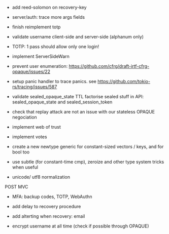 - add reed-solomon on recovery-key

- server/auth: trace more args fields

- finish reimplement totp

- validate username client-side and server-side (alphanum only)

- TOTP: 1 pass should allow only one login!

- implement ServerSideWarn

- prevent user enumeration: https://github.com/cfrg/draft-irtf-cfrg-opaque/issues/22

- setup panic handler to trace panics. see https://github.com/tokio-rs/tracing/issues/587

- validate sealed_opaque_state TTL 
  factorise sealed stuff in API: sealed_opaque_state and sealed_session_token

- check that replay attack are not an issue with our stateless OPAQUE negociation

- implement web of trust

- implement votes

- create a new newtype generic for constant-sized vectors / keys, and for bool too
- use subtle (for constant-time cmp), zeroize and other type system tricks when useful
- unicode/ utf8 normalization

POST MVC

- MFA: backup codes, TOTP, WebAuthn
- add delay to recovery procedure
- add alterting when recovery: email

- encrypt username at all time (check if possible through OPAQUE)